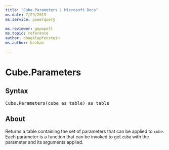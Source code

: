 ```yaml
---
title: "Cube.Parameters | Microsoft Docs"
ms.date: 7/29/2019
ms.service: powerquery

ms.reviewer: gepopell
ms.topic: reference
author: dougklopfenstein
ms.author: bezhan

---
```

# Cube.Parameters

## Syntax

<pre>
Cube.Parameters(cube as table) as table
</pre> 
  
## About  
Returns a table containing the set of parameters that can be applied to `cube`. Each parameter is a function that can be invoked to get `cube` with the parameter and its arguments applied.  
  
